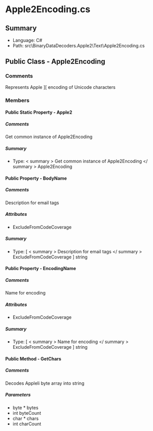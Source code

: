 ﻿# Apple2Encoding.cs

## Summary

* Language: C#
* Path: src\BinaryDataDecoders.Apple2\Text\Apple2Encoding.cs

## Public Class - Apple2Encoding

### Comments

 <summary>
 Represents Apple ][ encoding of Unicode characters 
 </summary>

### Members

#### Public Static Property - Apple2

##### Comments

 <summary>
 Get common instance of Apple2Encoding
 </summary>

##### Summary

 * Type:   < summary > 
  Get common instance of Apple2Encoding 
   </ summary > 
  Apple2Encoding 

#### Public Property - BodyName

##### Comments

 <summary>
 Description for email tags
 </summary>

##### Attributes

 - ExcludeFromCodeCoverage

##### Summary

 * Type: [   < summary > 
  Description for email tags 
   </ summary > 
  ExcludeFromCodeCoverage ] string 

#### Public Property - EncodingName

##### Comments

 <summary>
 Name for encoding
 </summary>

##### Attributes

 - ExcludeFromCodeCoverage

##### Summary

 * Type: [   < summary > 
  Name for encoding 
   </ summary > 
  ExcludeFromCodeCoverage ] string 

#### Public Method - GetChars

##### Comments

 <summary>
 Decodes AppleIi byte array into string
 </summary>
 <paramname="bytes"></param>
 <paramname="byteCount"></param>
 <paramname="chars"></param>
 <paramname="charCount"></param>
 <returns></returns>

#####  Parameters

 - byte * bytes 
 - int byteCount 
 - char * chars 
 - int charCount 

